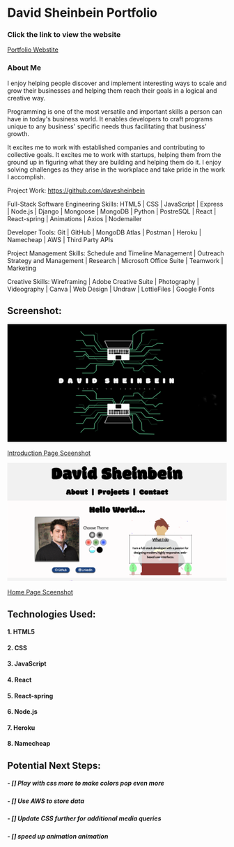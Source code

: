 # **David Sheinbein Portfolio**

### Click the link to view the website
[Portfolio Webstite](http://www.davidsheinbeinportfolio.com/) 

### About Me
I enjoy helping people discover and implement interesting ways to scale and grow their businesses and helping them reach their goals in a logical and creative way.

Programming is one of the most versatile and important skills a person can have in today's business world. It enables developers to craft programs unique to any business' specific needs thus facilitating that business' growth.

It excites me to work with established companies and contributing to collective goals.  It excites me to work with startups, helping them from the ground up in  figuring what they are building and helping them do it. I enjoy solving challenges as they arise in the workplace and take pride in the work I accomplish.

Project Work:
https://github.com/davesheinbein

Full-Stack Software Engineering Skills:
HTML5 | CSS | JavaScript | Express | Node.js | Django | Mongoose | MongoDB | Python | PostreSQL | React | React-spring | Animations | Axios | Nodemailer

Developer Tools:
Git | GitHub | MongoDB Atlas | Postman | Heroku | Namecheap | AWS | Third Party APIs

Project Management Skills:
Schedule and Timeline Management | Outreach Strategy and Management | Research | Microsoft Office Suite | Teamwork | Marketing

Creative Skills:
Wireframing | Adobe Creative Suite | Photography | Videography | Canva | Web Design | Undraw | LottieFiles | Google Fonts

## Screenshot:

![Introduction Page Sceenshot](screenshots/portfolio-intro-screenshot.png)

[Introduction Page Sceenshot](https://imgur.com/jmH30xV)

![Home Page Sceenshot](screenshots/portfolio-screenshot.png)

[Home Page Sceenshot](https://imgur.com/UE1XA40)

## Technologies Used: 

#### 1. HTML5
#### 2. CSS
#### 3. JavaScript
#### 4. React
#### 5. React-spring
#### 6. Node.js
#### 7. Heroku
#### 8. Namecheap

## Potential Next Steps: 

##### - [] Play with css more to make colors pop even more
##### - [] Use AWS to store data
##### - [] Update CSS further for additional media queries
##### - [] speed up animation animation
